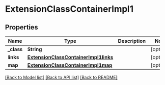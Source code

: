 # ExtensionClassContainerImpl1

## Properties
Name | Type | Description | Notes
------------ | ------------- | ------------- | -------------
**_class** | **String** |  | [optional] 
**links** | [**ExtensionClassContainerImpl1links**](ExtensionClassContainerImpl1links.md) |  | [optional] 
**map** | [**ExtensionClassContainerImpl1map**](ExtensionClassContainerImpl1map.md) |  | [optional] 

[[Back to Model list]](../README.md#documentation-for-models) [[Back to API list]](../README.md#documentation-for-api-endpoints) [[Back to README]](../README.md)


